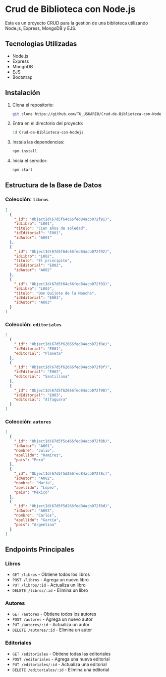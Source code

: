 # Crud de Biblioteca con Node.js

Este es un proyecto CRUD para la gestión de una biblioteca utilizando Node.js, Express, MongoDB y EJS.

## Tecnologías Utilizadas
- Node.js
- Express
- MongoDB
- EJS
- Bootstrap

## Instalación
1. Clona el repositorio:
   ```sh
   git clone https://github.com/TU_USUARIO/Crud-de-Biblioteca-con-Nodejs.git
   ```
2. Entra en el directorio del proyecto:
   ```sh
   cd Crud-de-Biblioteca-con-Nodejs
   ```
3. Instala las dependencias:
   ```sh
   npm install
   ```
4. Inicia el servidor:
   ```sh
   npm start
   ```

## Estructura de la Base de Datos

### Colección: `libros`
```json
[
  {
    "_id": "ObjectId(67d5f64c66fed84acb072f91)",
    "idLibro": "L001",
    "titulo": "Cien años de soledad",
    "idEditorial": "E001",
    "idAutor": "A001"
  },
  {
    "_id": "ObjectId(67d5f64c66fed84acb072f92)",
    "idLibro": "L002",
    "titulo": "El principito",
    "idEditorial": "E002",
    "idAutor": "A002"
  },
  {
    "_id": "ObjectId(67d5f64c66fed84acb072f93)",
    "idLibro": "L003",
    "titulo": "Don Quijote de la Mancha",
    "idEditorial": "E003",
    "idAutor": "A003"
  }
]
```

### Colección: `editoriales`
```json
[
  {
    "_id": "ObjectId(67d5f62666fed84acb072f8e)",
    "idEditorial": "E001",
    "editorial": "Planeta"
  },
  {
    "_id": "ObjectId(67d5f62666fed84acb072f8f)",
    "idEditorial": "E002",
    "editorial": "Santillana"
  },
  {
    "_id": "ObjectId(67d5f62666fed84acb072f90)",
    "idEditorial": "E003",
    "editorial": "Alfaguara"
  }
]
```

### Colección: `autores`
```json
[
  {
    "_id": "ObjectId(67d5f5c466fed84acb072f8b)",
    "idAutor": "A001",
    "nombre": "Julio",
    "apellido": "Ramírez",
    "pais": "Perú"
  },
  {
    "_id": "ObjectId(67d5f5d266fed84acb072f8c)",
    "idAutor": "A002",
    "nombre": "María",
    "apellido": "López",
    "pais": "México"
  },
  {
    "_id": "ObjectId(67d5f5d266fed84acb072f8d)",
    "idAutor": "A003",
    "nombre": "Carlos",
    "apellido": "García",
    "pais": "Argentina"
  }
]
```

## Endpoints Principales

### Libros
- `GET /libros` - Obtiene todos los libros
- `POST /libros` - Agrega un nuevo libro
- `PUT /libros/:id` - Actualiza un libro
- `DELETE /libros/:id` - Elimina un libro

### Autores
- `GET /autores` - Obtiene todos los autores
- `POST /autores` - Agrega un nuevo autor
- `PUT /autores/:id` - Actualiza un autor
- `DELETE /autores/:id` - Elimina un autor

### Editoriales
- `GET /editoriales` - Obtiene todas las editoriales
- `POST /editoriales` - Agrega una nueva editorial
- `PUT /editoriales/:id` - Actualiza una editorial
- `DELETE /editoriales/:id` - Elimina una editorial
